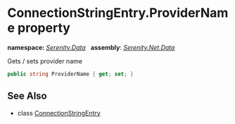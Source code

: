 # ConnectionStringEntry.ProviderName property
**namespace:** *[Serenity.Data](../../README.md#serenity.data-namespace)*   **assembly**: *[Serenity.Net.Data](../../README.md)*

Gets / sets provider name

```csharp
public string ProviderName { get; set; }
```

## See Also

* class [ConnectionStringEntry](../ConnectionStringEntry.md)
